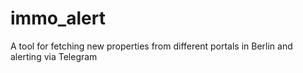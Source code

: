 # immo_alert
A tool for fetching new properties from different portals in Berlin and alerting via Telegram 
